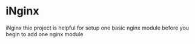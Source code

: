 iNginx
======

iNginx
thie project is helpful for setup one basic nginx module before you begin to add one nginx module